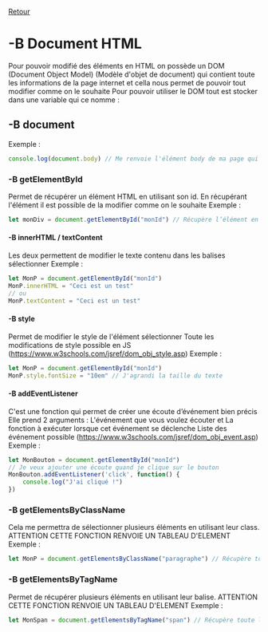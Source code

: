 [Retour](https://github.com/TamakiYagami/Cours/tree/main/CoursJS)
# -B Document HTML

Pour pouvoir modifié des éléments en HTML on possède un DOM (Document Object Model) (Modèle d'objet de document) qui contient toute les
informations de la page internet et cella nous permet de pouvoir tout modifier comme on le souhaite
Pour pouvoir utiliser le DOM tout est stocker dans une variable qui ce nomme :
## -B document
Exemple : 
```js
console.log(document.body) // Me renvoie l'élément body de ma page qui est stocker dans le DOM
```

### -B getElementById
Permet de récupérer un élément HTML en utilisant son id. En récupérant l'élément il est possible de la modifier comme on le souhaite
Exemple : 
```js
let monDiv = document.getElementById("monId") // Récupère l’élément en utiliser l'id monId et le stocke dans la variable monDiv
```
#### -B innerHTML / textContent
Les deux permettent de modifier le texte contenu dans les balises sélectionner
Exemple :
```js
let MonP = document.getElementById("monId")
MonP.innerHTML = "Ceci est un test" 
// ou
MonP.textContent = "Ceci est un test"
```

#### -B style
Permet de modifier le style de l'élément sélectionner
Toute les modifications de style possible en JS (https://www.w3schools.com/jsref/dom_obj_style.asp)
Exemple :
```js
let MonP = document.getElementById("monId")
MonP.style.fontSize = "10em" // J'agrandi la taille du texte
```

#### -B addEventListener
C'est une fonction qui permet de créer une écoute d’événement bien précis
Elle prend 2 arguments : L'événement que vous voulez écouter et La
fonction à exécuter lorsque cet événement se déclenche
Liste des événement possible (https://www.w3schools.com/jsref/dom_obj_event.asp)
Exemple :
```js
let MonBouton = document.getElementById("monId")
// Je veux ajouter une écoute quand je clique sur le bouton
MonBouton.addEventListener('click', function() {
    console.log("J'ai cliqué !")
})
```

### -B getElementsByClassName 
Cela me permettra de sélectionner plusieurs éléments en utilisant leur class. ATTENTION CETTE FONCTION RENVOIE UN TABLEAU D'ELEMENT
Exemple : 
```js
let MonP = document.getElementsByClassName("paragraphe") // Récupère tout les éléments qui possède la class paragraphe
``` 

### -B getElementsByTagName
Permet de récupérer plusieurs éléments en utilisant leur balise. ATTENTION CETTE FONCTION RENVOIE UN TABLEAU D'ELEMENT
Exemple : 
```js
let MonSpan = document.getElementsByTagName("span") // Récupère toute les balise span
``` 